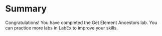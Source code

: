 # Summary

Congratulations! You have completed the Get Element Ancestors lab. You can practice more labs in LabEx to improve your skills.
